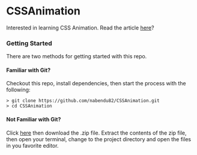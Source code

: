 # CSSAnimation
Interested in learning CSS Animation. Read the article [here](https://medium.com/@nabendu82/css-animation-tutorial-1-642d0b7cc70d)?

### Getting Started

There are two methods for getting started with this repo.

#### Familiar with Git?
Checkout this repo, install dependencies, then start the process with the following:

```
> git clone https://github.com/nabendu82/CSSAnimation.git
> cd CSSAnimation
```

#### Not Familiar with Git?
Click [here](https://github.com/nabendu82/CSSAnimation/archive/master.zip) then download the .zip file.  Extract the contents of the zip file, then open your terminal, change to the project directory and open the files in you favorite editor.





